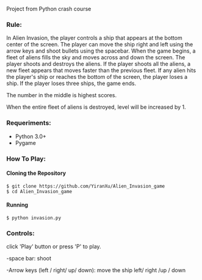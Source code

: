 Project from Python crash course

### Rule:
In Alien Invasion, the player controls a ship that appears at the bottom center of the screen. The player can move the ship right and left using the arrow keys and shoot bullets using the spacebar. When the game begins, a fleet of aliens fills the sky and moves across and down the screen. The player shoots and destroys the aliens. If the player shoots all the aliens, a new fleet appears that moves faster than the previous fleet. If any alien hits the player's ship or reaches the bottom of the screen, the player loses a ship. If the player loses three ships, the game ends.

The number in the middle is highest scores.

When the entire fleet of aliens is destroyed, level will be increased by 1.

### Requeriments: 
- Python 3.0+ 
- Pygame

### How To Play: 
#### Cloning the Repository
```
$ git clone https://github.com/YiranXu/Alien_Invasion_game
$ cd Alien_Invasion_game
```
#### Running
```
$ python invasion.py
```

### Controls:
click 'Play' button or press 'P' to play.

-space bar: shoot

-Arrow keys (left / right/ up/ down): move the ship left/ right /up / down




